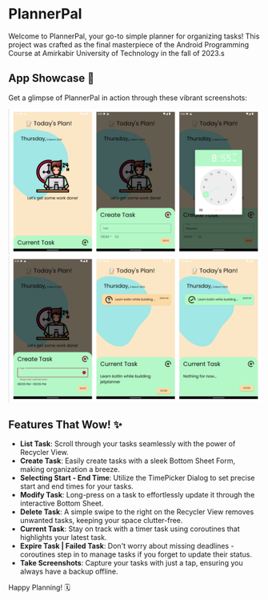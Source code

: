 # PlannerPal

Welcome to PlannerPal, your go-to simple planner for organizing tasks! This project was crafted as the final masterpiece of the Android Programming Course at Amirkabir University of Technology in the fall of 2023.s

## App Showcase 📱

Get a glimpse of PlannerPal in action through these vibrant screenshots:

![PlannerPal Image 1](/assets/img.png)
![PlannerPal Image 2](/assets/img_1.png)

## Features That Wow! ✨

- **List Task**: Scroll through your tasks seamlessly with the power of Recycler View.
- **Create Task**: Easily create tasks with a sleek Bottom Sheet Form, making organization a breeze.
- **Selecting Start - End Time**: Utilize the TimePicker Dialog to set precise start and end times for your tasks.
- **Modify Task**: Long-press on a task to effortlessly update it through the interactive Bottom Sheet.
- **Delete Task**: A simple swipe to the right on the Recycler View removes unwanted tasks, keeping your space clutter-free.
- **Current Task**: Stay on track with a timer task using coroutines that highlights your latest task.
- **Expire Task | Failed Task**: Don't worry about missing deadlines - coroutines step in to manage tasks if you forget to update their status.
- **Take Screenshots**: Capture your tasks with just a tap, ensuring you always have a backup offline.

Happy Planning! 🗓️
